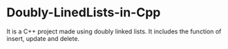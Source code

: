 # Doubly-LinedLists-in-Cpp
It is a C++ project made using doubly linked lists. It includes the function of insert, update and delete.
